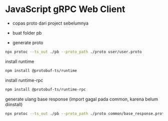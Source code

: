 # JavaScript gRPC Web Client

- copas proto dari project sebelumnya
- buat folder pb

- generate proto
```bash
npx protoc --ts_out ./pb --proto_path ./proto user/user.proto

```

install runtime
```bash
npm install @protobuf-ts/runtime

```

install runtime-rpc
```bash
npm install @protobuf-ts/runtime-rpc

```

generate ulang base response (import gagal pada common, karena belum diinstall)
```bash
npx protoc --ts_out ./pb --proto_path ./proto common/base_response.proto

```